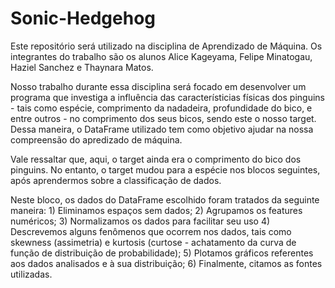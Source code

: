 # Sonic-Hedgehog
Este repositório será utilizado na disciplina de Aprendizado de Máquina. Os integrantes do trabalho são os alunos Alice Kageyama, Felipe Minatogau, Haziel Sanchez e Thaynara Matos.

Nosso trabalho durante essa disciplina será focado em desenvolver um programa que investiga a influência das característicias físicas dos pinguins - tais como espécie, comprimento da nadadeira, profundidade do bico, e entre outros - no comprimento dos seus bicos, sendo este o nosso target. Dessa maneira, o DataFrame utilizado tem como objetivo ajudar na nossa compreensão do apredizado de máquina.

Vale ressaltar que, aqui, o target ainda era o comprimento do bico dos pinguins. No entanto, o target mudou para a espécie nos blocos seguintes, após aprendermos sobre a classificação de dados. 

Neste bloco, os dados do DataFrame escolhido foram tratados da seguinte maneira:
  	1) Eliminamos espaços sem dados;
	2) Agrupamos os features numéricos;
	3) Normalizamos os dados para facilitar seu uso
	4) Descrevemos alguns fenômenos que ocorrem nos dados, tais como skewness (assimetria) e 
  kurtosis (curtose - achatamento da curva de função de distribuição de probabilidade);
	5) Plotamos gráficos referentes aos dados analisados e à sua distribuição;
	6) Finalmente, citamos as fontes utilizadas.
